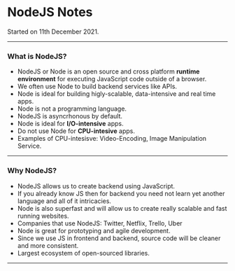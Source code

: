 # NodeJS Notes

Started on 11th December 2021.

---

### What is NodeJS?

-   NodeJS or Node is an open source and cross platform **runtime environment**
    for executing JavaScript code outside of a browser.
-   We often use Node to build backend services like APIs.
-   Node is ideal for building higly-scalable, data-intensive and real time
    apps.
-   Node is not a programming language.
-   NodeJS is asyncrhonous by default.
-   Node is ideal for **I/O-intensive** apps.
-   Do not use Node for **CPU-intesive** apps.
-   Examples of CPU-intesisve: Video-Encoding, Image Manipulation Service.

---

### Why NodeJS?

-   NodeJS allows us to create backend using JavaScript.
-   If you already know JS then for backend you need not learn yet another
    language and all of it intricacies.
-   Node is also superfast and will allow us to create really scalable and
    fast running websites.
-   Companies that use NodeJS: Twitter, Netflix, Trello, Uber
-   Node is great for prototyping and agile development.
-   Since we use JS in frontend and backend, source code will be cleaner and
    more consistent.
-   Largest ecosystem of open-sourced libraries.

---

